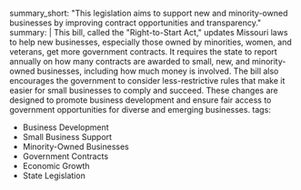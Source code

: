 summary_short: "This legislation aims to support new and minority-owned businesses by improving contract opportunities and transparency."
summary: |
  This bill, called the "Right-to-Start Act," updates Missouri laws to help new businesses, especially those owned by minorities, women, and veterans, get more government contracts. It requires the state to report annually on how many contracts are awarded to small, new, and minority-owned businesses, including how much money is involved. The bill also encourages the government to consider less-restrictive rules that make it easier for small businesses to comply and succeed. These changes are designed to promote business development and ensure fair access to government opportunities for diverse and emerging businesses.
tags:
  - Business Development
  - Small Business Support
  - Minority-Owned Businesses
  - Government Contracts
  - Economic Growth
  - State Legislation

